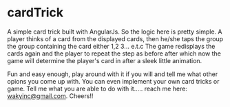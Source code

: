 # cardTrick
A simple card trick built with AngularJs. 
So the logic here is pretty simple. A player thinks of a card from the displayed cards,
then he/she taps the group the group containing the card either 1,2 3... e.t.c 
The game redisplays the cards again and the player to repeat the step as before after which now the
game will determine the player's card in after a sleek little animation.

Fun and easy enough, play around with it if you will and tell me what other opions you come up with. 
You can even implement your own card tricks or game. Tell me what you are able to do with it..... reach me here: wakyinc@gmail.com.  Cheers!!
